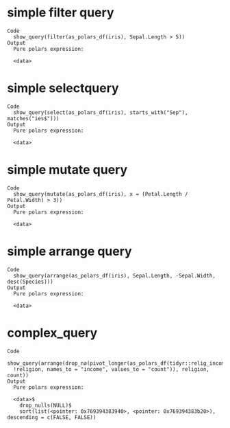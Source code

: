 # simple filter query

    Code
      show_query(filter(as_polars_df(iris), Sepal.Length > 5))
    Output
      Pure polars expression:
      
      <data>

# simple selectquery

    Code
      show_query(select(as_polars_df(iris), starts_with("Sep"), matches("ies$")))
    Output
      Pure polars expression:
      
      <data>

# simple mutate query

    Code
      show_query(mutate(as_polars_df(iris), x = (Petal.Length / Petal.Width) > 3))
    Output
      Pure polars expression:
      
      <data>

# simple arrange query

    Code
      show_query(arrange(as_polars_df(iris), Sepal.Length, -Sepal.Width, desc(Species)))
    Output
      Pure polars expression:
      
      <data>

# complex_query

    Code
      show_query(arrange(drop_na(pivot_longer(as_polars_df(tidyr::relig_income),
      !religion, names_to = "income", values_to = "count")), religion, count))
    Output
      Pure polars expression:
      
      <data>$
        drop_nulls(NULL)$
        sort(list(<pointer: 0x769394383940>, <pointer: 0x769394383b20>), descending = c(FALSE, FALSE))

